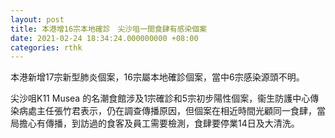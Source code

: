 ```yaml
---
layout: post
title: 本港增16宗本地確診　尖沙咀一間食肆有感染個案
date: 2021-02-24 18:34:24.000000000 +08:00
categories: rthk
---
```


本港新增17宗新型肺炎個案，16宗屬本地確診個案，當中6宗感染源頭不明。

尖沙咀K11 Musea 的名潮食館涉及1宗確診和5宗初步陽性個案，衞生防護中心傳染病處主任張竹君表示，仍在調查傳播原因，但個案在相近時間光顧同一食肆，當局擔心有傳播，到訪過的食客及員工需要檢測，食肆要停業14日及大清洗。
